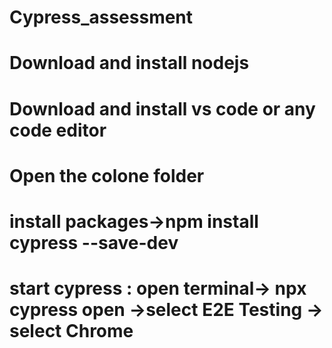 # Cypress_assessment
# Download and install nodejs
# Download and install vs code or any code editor
# Open the colone folder
# install packages->npm install cypress --save-dev
# start cypress : open terminal-> npx cypress open ->select E2E Testing -> select Chrome
